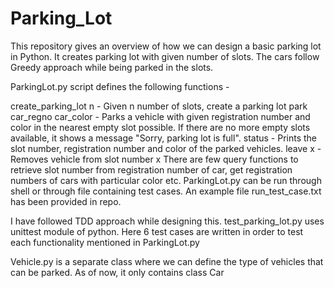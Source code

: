 # Parking_Lot
This repository gives an overview of how we can design a basic parking lot in Python. It creates parking lot with given number of slots. The cars follow Greedy approach while being parked in the slots.

ParkingLot.py script defines the following functions -

create_parking_lot n - Given n number of slots, create a parking lot
park car_regno car_color - Parks a vehicle with given registration number and color in the nearest empty slot possible. If there are no more empty slots available, it shows a message "Sorry, parking lot is full".
status - Prints the slot number, registration number and color of the parked vehicles.
leave x - Removes vehicle from slot number x
There are few query functions to retrieve slot number from registration number of car, get registration numbers of cars with particular color etc.
ParkingLot.py can be run through shell or through file containing test cases. An example file run_test_case.txt has been provided in repo.

I have followed TDD approach while designing this. test_parking_lot.py uses unittest module of python. Here 6 test cases are written in order to test each functionality mentioned in ParkingLot.py

Vehicle.py is a separate class where we can define the type of vehicles that can be parked. As of now, it only contains class Car
